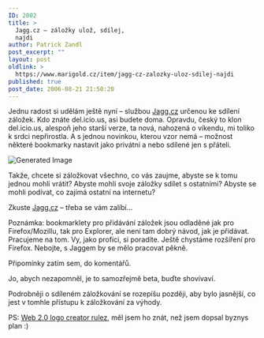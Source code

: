 ```yaml
---
ID: 2002
title: >
  Jagg.cz – záložky ulož, sdílej,
  najdi
author: Patrick Zandl
post_excerpt: ""
layout: post
oldlink: >
  https://www.marigold.cz/item/jagg-cz-zalozky-uloz-sdilej-najdi
published: true
post_date: 2006-08-21 21:50:20
---
```

<p>Jednu radost si udělám ještě nyní – službou <a href="http://www.jagg.cz">Jagg.cz</a> určenou ke sdílení záložek. Kdo znáte del.icio.us, asi budete doma. Opravdu, český to klon del.icio.us, alespoň jeho starší verze, ta nová, nahozená o víkendu, mi toliko k srdci nepřirostla. A s jednou novinkou, kterou vzor nemá – možnost některé bookmarky nastavit jako privátní a nebo sdílené jen s přáteli. </p>

<div class="rightbox">
<img src="http://msig.info/web2v2/Jagg.czBETA.png" alt="Generated Image" /></div>
<p>Takže, chcete si záložkovat všechno, co vás zaujme, abyste se k tomu jednou mohli vrátit? Abyste mohli svoje záložky sdílet s ostatními? Abyste se mohli podívat, co zajímá ostatní na internetu?</p>

<p>Zkuste <a href="http://www.jagg.cz">Jagg.cz</a> – třeba se vám zalíbí…</p>

<p>Poznámka: bookmarklety pro přidávání záložek jsou odladěné jak pro Firefox/Mozillu, tak pro Explorer, ale není tam dobrý návod, jak je přidávat. Pracujeme na tom. Vy, jako profíci, si poradíte. Ještě chystáme rozšíření pro Firefox. Nebojte, s Jaggem by se mělo pracovat pěkně. </p>

<p>Připomínky zatím sem, do komentářů. </p>

<p>Jo, abych nezapomněl, je to samozřejmě beta, buďte shovívaví. </p>

<p>Podrobněji o sdíleném záložkování se rozepíšu později, aby bylo jasnější, co jest v tomhle přístupu k záložkování za výhody.
</p>

PS: <a href="http://msig.info/web2.php">Web 2.0 logo creator rulez</a>, měl jsem ho znát, než jsem dopsal byznys plan :)
</p>
